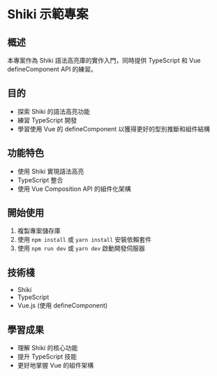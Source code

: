 # Shiki 示範專案

## 概述

本專案作為 Shiki 語法高亮庫的實作入門，同時提供 TypeScript 和 Vue defineComponent API 的練習。

## 目的

- 探索 Shiki 的語法高亮功能
- 練習 TypeScript 開發
- 學習使用 Vue 的 defineComponent 以獲得更好的型別推斷和組件結構

## 功能特色

- 使用 Shiki 實現語法高亮
- TypeScript 整合
- 使用 Vue Composition API 的組件化架構

## 開始使用

1. 複製專案儲存庫
2. 使用 `npm install` 或 `yarn install` 安裝依賴套件
3. 使用 `npm run dev` 或 `yarn dev` 啟動開發伺服器

## 技術棧

- Shiki
- TypeScript
- Vue.js (使用 defineComponent)

## 學習成果

- 理解 Shiki 的核心功能
- 提升 TypeScript 技能
- 更好地掌握 Vue 的組件架構
